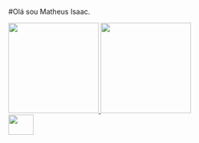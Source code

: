 #Olá sou Matheus Isaac.

<div>
  <a href="https://github.com/C4nisAku">
  <img height="180em" src="https://github-readme-stats.vercel.app/api?username=C4nisAku&show_icons=true&theme=chartreuse-dark&include_all_commits=true&count_private=true"/>
  <img height="180em" src="https://github-readme-stats.vercel.app/api/top-langs/?username=C4nisAku&layout=compact&langs_count=7&theme=chartreuse-dark"/>
</div>
  
<div> 
<img aling= center height = "40" width = "50" src="https://cdn.jsdelivr.net/gh/devicons/devicon/icons/python/python-original-wordmark.svg" />
</div>
